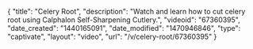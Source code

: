 {
    "title": "Celery Root",
    "description": "Watch and learn how to cut celery root using Calphalon Self-Sharpening Cutlery.",
    "videoid": "67360395",
    "date_created": "1440165091",
    "date_modified": "1470946846",
    "type": "captivate",
    "layout": "video",
    "url": "\/v\/celery-root\/67360395"
}